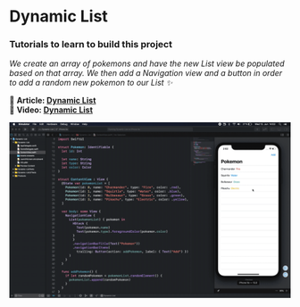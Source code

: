 # Dynamic List 
### Tutorials to learn to build this project
*We create an array of pokemons and have the new List
view be populated based on that array. We then add a
Navigation view and a button in order to add a random new pokemon to our List ✨*

📖 **Article: [Dynamic List](https://medium.com/@martinlasek/swiftui-dynamic-list-identifiable-73c56215f9ff)**
<br />
🎥 **Video: [Dynamic List](https://youtu.be/51DF0UPoVUM)**

![Image of Dynamic List](screenshot.gif)

